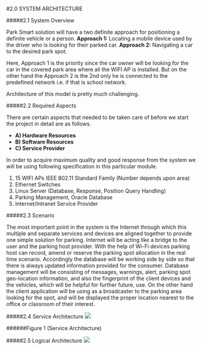 #2.0 SYSTEM ARCHITECTURE

#####2.1 System Overview

Park Smart solution will have a two definite approach for positioning a definite vehicle or a person.
    <b>Approach 1:</b> Locating a mobile device used by the driver who is looking for their parked car.
    <b>Approach 2:</b> Navigating a car to the desired park spot.

 Here, Approach 1 is the priority since the car owner will be looking for the car in the covered park area where all the WIFI AP is installed. But on the other hand the Approach 2 is the 2nd only he is connected to the predefined network i.e. if that is school network.

Architecture of this model is pretty much challenging. 

#####2.2 Required Aspects

There are certain aspects that needed to be taken care of before we start the project in detail are as follows.
<ul>
  <li><b>A) Hardware Resources</b></li> 

 <li><b>B) Software Resources</b></li>

 <li><b>C) Service Provider</b></li>
</ul>
In order to acquire maximum quality and good response from the system we will be using following specification in this particular module.
<ol>
 <li>15 WIFI APs IEEE 802.11 Standard Family (Number depends upon area)</li>

 <li> Ethernet Switches</li>

 <li> Linux Server (Database, Response, Position Query Handling) </li>

<li> Parking Management, Oracle Database</li>

<li>Internet/Intranet Service Provider</li>
</ol>
#####2.3 Scenario

The most important point in the system is the Internet through which this multiple and separate services and devices are aligned together to provide one simple solution for parking.
Internet will be acting like a bridge to the user and the parking host provider.
With the help of Wi-Fi devices parking host can record, amend or reserve the parking spot allocation in the real time scenario. Accordingly the database will be working side by side so that there is always updated information provided for the consumer. Database management will be consisting of messages, warnings, alert, parking spot geo-location information, and also the fingerprint of the client devices and the vehicles, which will be helpful for further future, use. 
On the other hand the client application will be using as a broadcaster to the parking area looking for the spot, and will be displayed the proper location nearest to the office or classroom of their interest.

#####2.4 Service Architecture
![](http://users.metropolia.fi/~guyw/SWE/pic1.png)

######Figure 1 (Service Architecture)

#####2.5 Logical Architecture
![](http://users.metropolia.fi/~guyw/SWE/pic2.png)

